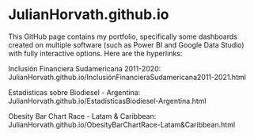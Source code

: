 # JulianHorvath.github.io
This GitHub page contains my portfolio, specifically some dashboards created on multiple software (such as Power BI and Google Data Studio) with fully interactive options. Here are the hyperlinks:

Inclusión Financiera Sudamericana 2011-2020: JulianHorvath.github.io/InclusiónFinancieraSudamericana2011-2021.html

Estadisticas sobre Biodiesel - Argentina: JulianHorvath.github.io/EstadísticasBiodiesel-Argentina.html

Obesity Bar Chart Race - Latam & Caribbean: JulianHorvath.github.io/ObesityBarChartRace-Latam&Caribbean.html
